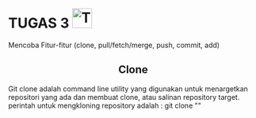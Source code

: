 # TUGAS 3 <img src="https://raw.githubusercontent.com/Tarikul-Islam-Anik/Animated-Fluent-Emojis/master/Emojis/People%20with%20professions/Technologist%20Medium-Light%20Skin%20Tone.png" alt="Technologist Medium-Light Skin Tone" width="40" height="40" />

Mencoba Fitur-fitur (clone, pull/fetch/merge, push, commit, add)

<h2 align="center"> Clone</h2>

Git clone adalah command line utility yang digunakan untuk menargetkan repositori yang ada dan membuat clone, atau salinan repository target. perintah untuk mengkloning repository adalah : git clone "<repository-link>"